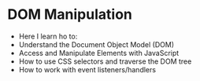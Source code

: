 # DOM Manipulation
* Here I learn ho to:
* Understand the Document Object Model (DOM)
* Access and Manipulate Elements with JavaScript
* How to use CSS selectors and traverse the DOM tree
* How to work with event listeners/handlers